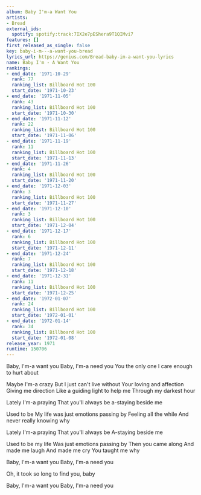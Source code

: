 ```yaml
---
album: Baby I'm-a Want You
artists:
- Bread
external_ids:
  spotify: spotify:track:7IX2e7pEShera9T1QIMvi7
features: []
first_released_as_single: false
key: baby-i-m---a-want-you-bread
lyrics_url: https://genius.com/Bread-baby-im-a-want-you-lyrics
name: Baby I'm - A Want You
rankings:
- end_date: '1971-10-29'
  rank: 77
  ranking_list: Billboard Hot 100
  start_date: '1971-10-23'
- end_date: '1971-11-05'
  rank: 43
  ranking_list: Billboard Hot 100
  start_date: '1971-10-30'
- end_date: '1971-11-12'
  rank: 22
  ranking_list: Billboard Hot 100
  start_date: '1971-11-06'
- end_date: '1971-11-19'
  rank: 11
  ranking_list: Billboard Hot 100
  start_date: '1971-11-13'
- end_date: '1971-11-26'
  rank: 4
  ranking_list: Billboard Hot 100
  start_date: '1971-11-20'
- end_date: '1971-12-03'
  rank: 3
  ranking_list: Billboard Hot 100
  start_date: '1971-11-27'
- end_date: '1971-12-10'
  rank: 3
  ranking_list: Billboard Hot 100
  start_date: '1971-12-04'
- end_date: '1971-12-17'
  rank: 6
  ranking_list: Billboard Hot 100
  start_date: '1971-12-11'
- end_date: '1971-12-24'
  rank: 7
  ranking_list: Billboard Hot 100
  start_date: '1971-12-18'
- end_date: '1971-12-31'
  rank: 11
  ranking_list: Billboard Hot 100
  start_date: '1971-12-25'
- end_date: '1972-01-07'
  rank: 24
  ranking_list: Billboard Hot 100
  start_date: '1972-01-01'
- end_date: '1972-01-14'
  rank: 34
  ranking_list: Billboard Hot 100
  start_date: '1972-01-08'
release_year: 1971
runtime: 150706
---
```

Baby, I'm-a want you
Baby, I'm-a need you
You the only one
I care enough to hurt about

Maybe I'm-a crazy
But I just can't live without
Your loving and affection
Giving me direction
Like a guiding light to help me
Through my darkest hour

Lately I'm-a praying
That you'll always be a-staying beside me

Used to be
My life was just emotions passing by
Feeling all the while
And never really knowing why

Lately I'm-a praying
That you'll always be
A-staying beside me

Used to be my life
Was just emotions passing by
Then you came along
And made me laugh
And made me cry
You taught me why

Baby, I'm-a want you
Baby, I'm-a need you

Oh, it took so long to find you, baby

Baby, I'm-a want you
Baby, I'm-a need you
